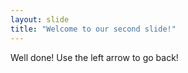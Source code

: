 ```yaml
---
layout: slide
title: "Welcome to our second slide!"
---
```

Well done!
Use the left arrow to go back!

